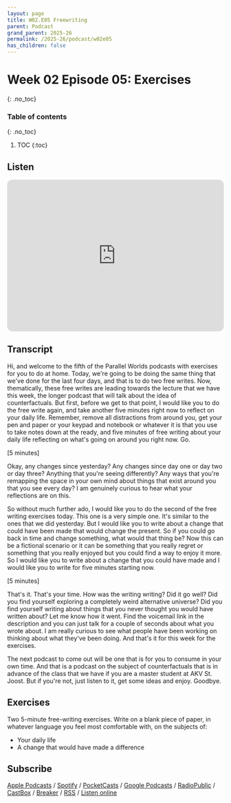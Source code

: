 ```yaml
---
layout: page
title: W02.E05 Freewriting
parent: Podcast
grand_parent: 2025-26
permalink: /2025-26/podcast/w02e05
has_children: false
---
```



# Week 02 Episode 05: Exercises
{: .no_toc}


### Table of contents
{: .no_toc}

1. TOC
{:toc}

## Listen


<iframe style="border-radius:12px" src="https://open.spotify.com/embed/episode/10JE70DmsF37ra7XYcJAO1?utm_source=generator" width="100%" height="352" frameBorder="0" allowfullscreen="" allow="autoplay; clipboard-write; encrypted-media; fullscreen; picture-in-picture" loading="lazy"></iframe>

## Transcript
Hi, and welcome to the fifth of the Parallel Worlds podcasts with exercises for you to do at home. Today, we're going to be doing the same thing that we've done for the last four days, and that is to do two free writes. Now, thematically, these free writes are leading towards the lecture that we have this week, the longer podcast that will talk about the idea of counterfactuals. But first, before we get to that point, I would like you to do the free write again, and take another five minutes right now to reflect on your daily life. Remember, remove all distractions from around you, get your pen and paper or your keypad and notebook or whatever it is that you use to take notes down at the ready, and five minutes of free writing about your daily life reflecting on what's going on around you right now. Go.

[5 minutes]

Okay, any changes since yesterday? Any changes since day one or day two or day three? Anything that you're seeing differently? Any ways that you're remapping the space in your own mind about things that exist around you that you see every day? I am genuinely curious to hear what your reflections are on this.

So without much further ado, I would like you to do the second of the free writing exercises today. This one is a very simple one. It's similar to the ones that we did yesterday. But I would like you to write about a change that could have been made that would change the present. So if you could go back in time and change something, what would that thing be? Now this can be a fictional scenario or it can be something that you really regret or something that you really enjoyed but you could find a way to enjoy it more. So I would like you to write about a change that you could have made and I would like you to write for five minutes starting now.

[5 minutes]

That's it. That's your time. How was the writing writing? Did it go well? Did you find yourself exploring a completely weird alternative universe? Did you find yourself writing about things that you never thought you would have written about? Let me know how it went. Find the voicemail link in the description and you can just talk for a couple of seconds about what you wrote about. I am really curious to see what people have been working on thinking about what they've been doing. And that's it for this week for the exercises.

The next podcast to come out will be one that is for you to consume in your own time. And that is a podcast on the subject of counterfactuals that is in advance of the class that we have if you are a master student at AKV St. Joost. But if you're not, just listen to it, get some ideas and enjoy. Goodbye.

## Exercises

Two 5-minute free-writing exercises. Write on a blank piece of paper, in whatever language you feel most comfortable with, on the subjects of:

- Your daily life
- A change that would have made a difference



## Subscribe

[Apple Podcasts](https://podcasts.apple.com/gb/podcast/parallel-worlds/id1504529134) / [Spotify](https://open.spotify.com/show/3L3RhKaoqQZoU9fIcLuZjz) / [PocketCasts](https://pca.st/ha20534r) / [Google Podcasts](https://www.google.com/podcasts?feed=aHR0cHM6Ly9hbmNob3IuZm0vcy8xODg0YjAwOC9wb2RjYXN0L3Jzcw%3D%3D) / [RadioPublic](https://radiopublic.com/parallel-worlds-WzVy1K) / [CastBox](https://castbox.fm/channel/id2710471?utm_source=podcaster&utm_medium=dlink&utm_campaign=c_2710471&utm_content=Parallel%20Worlds-CastBox_FM) / [Breaker](https://www.breaker.audio/parallel-worlds) / [RSS](https://anchor.fm/s/1884b008/podcast/rss) / [Listen online](https://anchor.fm/olliepalmer)
